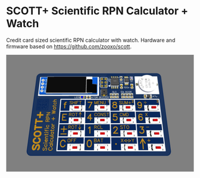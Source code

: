 # SCOTT+ Scientific RPN Calculator + Watch

Credit card sized scientific RPN calculator with watch. Hardware and firmware based on https://github.com/zooxo/scott.

![Photo](/hardware/Photo_Top_Side.jpg)
